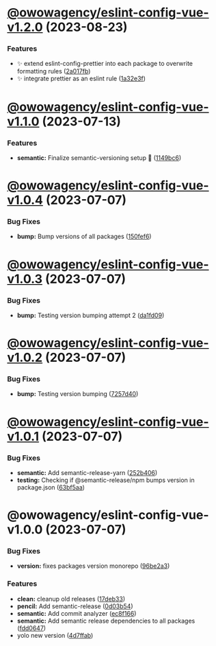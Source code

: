 # [@owowagency/eslint-config-vue-v1.2.0](https://github.com/owowagency/eslint-config/compare/@owowagency/eslint-config-vue-v1.1.0...@owowagency/eslint-config-vue-v1.2.0) (2023-08-23)


### Features

* :sparkles: extend eslint-config-prettier into each package to overwrite formatting rules ([2a017fb](https://github.com/owowagency/eslint-config/commit/2a017fb33e2b687951dd74bc1c8127e41e58982e))
* :sparkles: integrate prettier as an eslint rule ([1a32e3f](https://github.com/owowagency/eslint-config/commit/1a32e3fb91233bc369a4b5e1834399bb0df66af9))

# [@owowagency/eslint-config-vue-v1.1.0](https://github.com/owowagency/eslint-config/compare/@owowagency/eslint-config-vue-v1.0.4...@owowagency/eslint-config-vue-v1.1.0) (2023-07-13)


### Features

* **semantic:** Finalize semantic-versioning setup 🤞 ([1149bc6](https://github.com/owowagency/eslint-config/commit/1149bc6dad7d84cb9a6f506276234cfb36560afc))

# [@owowagency/eslint-config-vue-v1.0.4](https://github.com/owowagency/eslint-config/compare/@owowagency/eslint-config-vue-v1.0.3...@owowagency/eslint-config-vue-v1.0.4) (2023-07-07)


### Bug Fixes

* **bump:** Bump versions of all packages ([150fef6](https://github.com/owowagency/eslint-config/commit/150fef6fa060c63fcdd38e0e67ad566de3df4cf2))

# [@owowagency/eslint-config-vue-v1.0.3](https://github.com/owowagency/eslint-config/compare/@owowagency/eslint-config-vue-v1.0.2...@owowagency/eslint-config-vue-v1.0.3) (2023-07-07)


### Bug Fixes

* **bump:** Testing version bumping attempt 2 ([da1fd09](https://github.com/owowagency/eslint-config/commit/da1fd092baff72a882a1be462a6440ab67b4ca8a))

# [@owowagency/eslint-config-vue-v1.0.2](https://github.com/owowagency/eslint-config/compare/@owowagency/eslint-config-vue-v1.0.1...@owowagency/eslint-config-vue-v1.0.2) (2023-07-07)


### Bug Fixes

* **bump:** Testing version bumping ([7257d40](https://github.com/owowagency/eslint-config/commit/7257d409068637ffe7f13f52c3bc15d0bcecb648))

# [@owowagency/eslint-config-vue-v1.0.1](https://github.com/owowagency/eslint-config/compare/@owowagency/eslint-config-vue-v1.0.0...@owowagency/eslint-config-vue-v1.0.1) (2023-07-07)


### Bug Fixes

* **semantic:** Add semantic-release-yarn ([252b406](https://github.com/owowagency/eslint-config/commit/252b406fa69562146f1dec827d9547409ec711fc))
* **testing:** Checking if @semantic-release/npm bumps version in package.json ([63bf5aa](https://github.com/owowagency/eslint-config/commit/63bf5aaba8954e2c0503c0d61d826c7004b8728d))

# @owowagency/eslint-config-vue-v1.0.0 (2023-07-07)


### Bug Fixes

* **version:** fixes packages version monorepo ([96be2a3](https://github.com/owowagency/eslint-config/commit/96be2a37123e6cf4e59caacf534f242e63b83335))


### Features

* **clean:** cleanup old releases ([17deb33](https://github.com/owowagency/eslint-config/commit/17deb33f7fbabf6316c40d20c2c7ba7fa0b485b5))
* **pencil:** Add semantic-release ([0d03b54](https://github.com/owowagency/eslint-config/commit/0d03b5411ec7a126f93e3be97806a304167ae4c7))
* **semantic:** Add commit analyzer ([ec8f166](https://github.com/owowagency/eslint-config/commit/ec8f166ef3a25f7b0769bf99e4f46e9cdf0a9f1e))
* **semantic:** Add semantic release dependencies to all packages ([fdd0647](https://github.com/owowagency/eslint-config/commit/fdd064787ab8641623130fe942f792164f8a8dbb))
* yolo new version ([4d7ffab](https://github.com/owowagency/eslint-config/commit/4d7ffab612c89f498a45facbf668bef160b1d04a))
